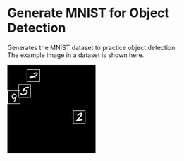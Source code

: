 # Generate MNIST for Object Detection

Generates the MNIST dataset to practice object detection.  
The example image in a dataset is shown here.

![example.png](example.png)
